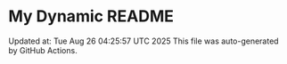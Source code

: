 # My Dynamic README
Updated at: Tue Aug 26 04:25:57 UTC 2025
This file was auto-generated by GitHub Actions.
